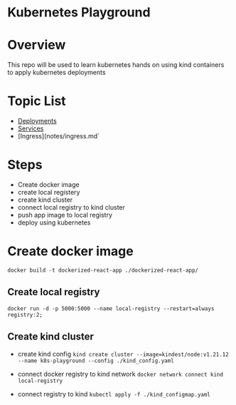 # Kubernetes Playground

# Overview
This repo will be used to learn kubernetes hands on using kind containers to apply kubernetes deployments

# Topic List
- [Deployments](notes/deployments.md)
- [Services](notes/services.md)
- [Ingress](notes/ingress.md`


# Steps
- Create docker image
- create local registery
- create kind cluster
- connect local registry to kind cluster
- push app image to local registry
- deploy using kubernetes

# Create docker image
`docker build -t dockerized-react-app ./dockerized-react-app/`

## Create local registry
`docker run -d -p 5000:5000 --name local-registry --restart=always registry:2;`

## Create kind cluster 
- create kind config
`kind create cluster --image=kindest/node:v1.21.12 --name k8s-playground --config ./kind_config.yaml`

- connect docker registry to kind network
`docker network connect kind local-registry`

- connect registry to kind 
`kubectl apply -f ./kind_configmap.yaml`




